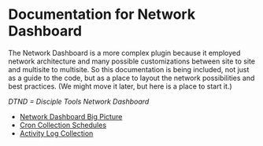 # Documentation for Network Dashboard

The Network Dashboard is a more complex plugin because it employed network architecture and many possible customizations
between site to site and multisite to multisite. So this documentation is being included, not just as a guide to the code,
but as a place to layout the network possibilities and best practices. (We might move it later, but here is a place to start it.)

_DTND = Disciple Tools Network Dashboard_

 - [Network Dashboard Big Picture](files/network-dashboard-overview.md)
 - [Cron Collection Schedules](files/cron-collection-schedules.md)
 - [Activity Log Collection](files/activity-log-collection.md)
 
